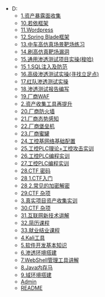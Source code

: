 
- D:
  - [1.资产暴露面收集](2.中车笔记\1.资产暴露面收集\1.资产暴露面收集.md)
  - [10.若依框架](2.中车笔记\10.若依框架\10.若依框架.md)
  - [11.Wordpress](2.中车笔记\11.Wordpress\11.Wordpress.md)
  - [12.Spring Blade框架](2.中车笔记\12.spring-blade框架\12.spring-blade框架.md)
  - [13.中车高仿真场景靶场练习](2.中车笔记\13.中车高仿真场景靶场练习\13.中车高仿真场景靶场练习.md)
  - [14.刷高仿真靶场漏洞](2.中车笔记\14.刷高仿真靶场漏洞\14.刷高仿真靶场漏洞.md)
  - [15.通用渗透测试项目实操(梭哈)](2.中车笔记\15.通用渗透测试项目实操(梭哈)\15.通用渗透测试项目实操(梭哈).md)
  - [15 1.SQL注入及防范](2.中车笔记\15.通用渗透测试项目实操(梭哈)\15_1.SQL注入及防范.md)
  - [16.高级渗透测试实操(寻找立足点)](2.中车笔记\16.高级渗透测试实操(寻找立足点)\16.高级渗透测试实操(寻找立足点).md)
  - [17.红队渗透测试实操](2.中车笔记\17.红队渗透测试实操\17.红队渗透测试实操.md)
  - [18.渗透测试报告编写](2.中车笔记\18.渗透测试报告编写\18.渗透测试报告编写.md)
  - [19.厂商WAF](2.中车笔记\19.厂商WAF\19.厂商WAF.md)
  - [2.资产收集工具再提升](2.中车笔记\2.资产收集工具再提升\2.资产收集工具再提升.md)
  - [20.厂商防火墙](2.中车笔记\20.厂商防火墙\20.厂商防火墙.md)
  - [21.厂商态势感知](2.中车笔记\21.厂商态势感知\21.厂商态势感知.md)
  - [22.厂商堡垒机](2.中车笔记\22.厂商堡垒机\22.厂商堡垒机.md)
  - [23.厂商蜜罐](2.中车笔记\23.厂商蜜罐\23.厂商蜜罐.md)
  - [24.工控基网络基础配置](2.中车笔记\24.工控基网络基础配置\24.工控基网络基础配置.md)
  - [25.工控PLC理论+工控攻击实训](2.中车笔记\25.工控PLC理论+工控攻击实训\25.工控PLC理论+工控攻击实训.md)
  - [26.工控PLC编程实训](2.中车笔记\26.工控PLC编程实训\26.工控PLC编程实训.md)
  - [27.工控PLC编程实训](2.中车笔记\27.工控PLC编程实训\27.工控PLC编程实训.md)
  - [28.CTF 密码](2.中车笔记\28.CTF-密码\28.CTF-密码.md)
  - [28 1.CTF入门](2.中车笔记\28.CTF-密码\28_1.CTF入门.md)
  - [28 2.常见的加密解密](2.中车笔记\28.CTF-密码\28_2.常见的加密解密.md)
  - [29.CTF 杂项](2.中车笔记\29.CTF-杂项\29.CTF-杂项.md)
  - [3.真实项目资产收集实训](2.中车笔记\3.真实项目资产收集实训\3.真实项目资产收集实训.md)
  - [30.CTF 杂项](2.中车笔记\30.CTF-杂项\30.CTF-杂项.md)
  - [31.互联网新技术讲解](2.中车笔记\31.互联网新技术讲解\31.互联网新技术讲解.md)
  - [32.简历课程](2.中车笔记\32.简历课程\32.简历课程.md)
  - [33.就业结业课程](2.中车笔记\33.就业结业课程\33.就业结业课程.md)
  - [4.Kali工具](2.中车笔记\4.kali工具\4.kali工具.md)
  - [5.软件开发基本知识](2.中车笔记\5.软件开发基本知识\5.软件开发基本知识.md)
  - [6.渗透环境搭建](2.中车笔记\6.渗透环境搭建\6.渗透环境搭建.md)
  - [7.WebShell管理工具讲解](2.中车笔记\7.WebShell管理工具讲解\7.WebShell管理工具讲解.md)
  - [8.Java内存马](2.中车笔记\8.Java内存马\8.Java内存马.md)
  - [9.域环境搭建](2.中车笔记\9.域环境搭建\9.域环境搭建.md)
  - [Admin](admin.md)
  - [README](README.md)

